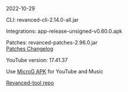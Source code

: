 2022-10-29
  
CLI: revanced-cli-2.14.0-all.jar  

Integrations: app-release-unsigned-v0.60.0.apk  

Patches: revanced-patches-2.96.0.jar  
[Patches Changelog](https://github.com/revanced/revanced-patches/releases/tag/v2.96.0)  

YouTube version: 17.41.37

Use [MicroG APK](https://github.com/inotia00/VancedMicroG/releases/latest/download/microg.apk) for YouTube and Music

[Revanced-tool repo](https://github.com/Kingsmanvn-Official/Revanced-tool)
